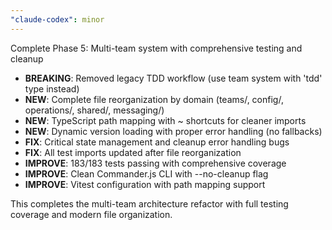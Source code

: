 ```yaml
---
"claude-codex": minor
---
```


Complete Phase 5: Multi-team system with comprehensive testing and cleanup

- **BREAKING**: Removed legacy TDD workflow (use team system with 'tdd' type instead)
- **NEW**: Complete file reorganization by domain (teams/, config/, operations/, shared/, messaging/)
- **NEW**: TypeScript path mapping with ~ shortcuts for cleaner imports
- **NEW**: Dynamic version loading with proper error handling (no fallbacks)
- **FIX**: Critical state management and cleanup error handling bugs
- **FIX**: All test imports updated after file reorganization
- **IMPROVE**: 183/183 tests passing with comprehensive coverage
- **IMPROVE**: Clean Commander.js CLI with --no-cleanup flag
- **IMPROVE**: Vitest configuration with path mapping support

This completes the multi-team architecture refactor with full testing coverage and modern file organization.